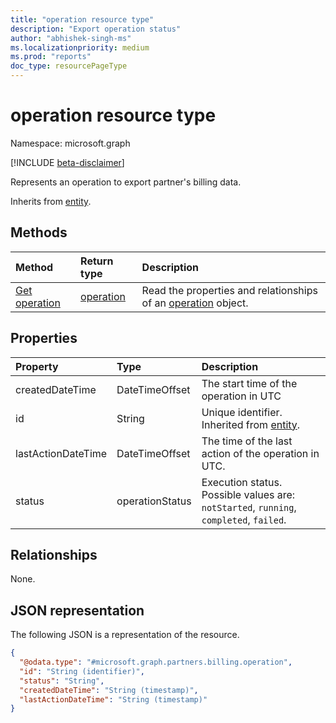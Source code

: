 ```yaml
---
title: "operation resource type"
description: "Export operation status"
author: "abhishek-singh-ms"
ms.localizationpriority: medium
ms.prod: "reports"
doc_type: resourcePageType
---
```


# operation resource type

Namespace: microsoft.graph

[!INCLUDE [beta-disclaimer](../../includes/beta-disclaimer.md)]

Represents an operation to export partner's billing data.

Inherits from [entity](../resources/entity.md).

## Methods
|Method|Return type|Description|
|:---|:---|:---|
|[Get operation](../api/partners.billing.operation-get.md)|[operation](../resources/partners.billing.operation.md)|Read the properties and relationships of an [operation](../resources/partners.billing.operation.md) object.|

## Properties
|Property|Type|Description|
|:---|:---|:---|
|createdDateTime|DateTimeOffset|The start time of the operation in UTC|
|id|String|Unique identifier. Inherited from [entity](../resources/entity.md).|
|lastActionDateTime|DateTimeOffset|The time of the last action of the operation in UTC.|
|status|operationStatus|Execution status. Possible values are: `notStarted`, `running`, `completed`, `failed`.|

## Relationships
None.

## JSON representation
The following JSON is a representation of the resource.
<!-- {
  "blockType": "resource",
  "keyProperty": "id",
  "@odata.type": "microsoft.graph.partners.billing.operation",
  "baseType": "microsoft.graph.entity",
  "openType": false
}
-->
``` json
{
  "@odata.type": "#microsoft.graph.partners.billing.operation",
  "id": "String (identifier)",
  "status": "String",
  "createdDateTime": "String (timestamp)",
  "lastActionDateTime": "String (timestamp)"
}
```

